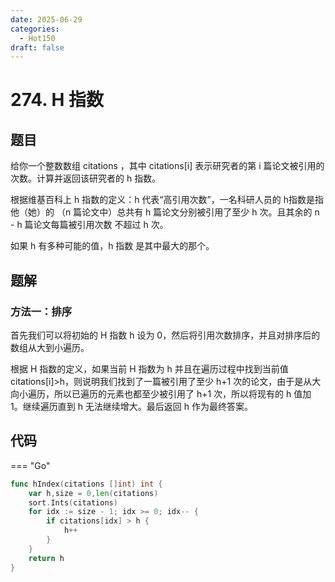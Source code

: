 ```yaml
---
date: 2025-06-29
categories:
  - Hot150
draft: false
---
```


# 274. H 指数

## 题目 

给你一个整数数组 citations ，其中 citations[i] 表示研究者的第 i 篇论文被引用的次数。计算并返回该研究者的 h 指数。

根据维基百科上 h 指数的定义：h 代表“高引用次数”，一名科研人员的 h指数是指他（她）的 （n 篇论文中）总共有 h 篇论文分别被引用了至少 h 次。且其余的 n - h 篇论文每篇被引用次数 不超过 h 次。

如果 h 有多种可能的值，h 指数 是其中最大的那个。

<!-- more -->

## 题解

### 方法一：排序
首先我们可以将初始的 H 指数 h 设为 0，然后将引用次数排序，并且对排序后的数组从大到小遍历。

根据 H 指数的定义，如果当前 H 指数为 h 并且在遍历过程中找到当前值 citations[i]>h，则说明我们找到了一篇被引用了至少 h+1 次的论文，由于是从大向小遍历，所以已遍历的元素也都至少被引用了 h+1 次，所以将现有的 h 值加 1。继续遍历直到 h 无法继续增大。最后返回 h 作为最终答案。

## 代码

=== "Go"

```go
func hIndex(citations []int) int {
    var h,size = 0,len(citations)
    sort.Ints(citations)
    for idx := size - 1; idx >= 0; idx-- {
        if citations[idx] > h {
            h++
        }
    }
    return h
}
```
